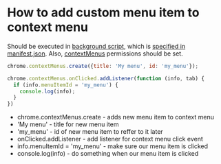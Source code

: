 # How to add custom menu item to context menu

Should be executed in [background script](https://developer.chrome.com/docs/extensions/mv3/background_pages/),
which is [specified in manifest.json](/chrome-extension/background_script).
Also, [contextMenus](/chrome-extension/context_menu) permissions should be set.

```javascript
chrome.contextMenus.create({title: 'My menu', id: 'my_menu'});

chrome.contextMenus.onClicked.addListener(function (info, tab) {
  if (info.menuItemId = 'my_menu') {
    console.log(info);
  }
})
```

- chrome.contextMenus.create - adds new menu item to context menu
- 'My menu' - title for new menu item
- 'my_menu' - id of new menu item to reffer to it later
- onClicked.addListener - add listener for context menu click event
- info.menuItemId = 'my_menu' - make sure our menu item is clicked
- console.log(info) - do something when our menu item is clicked
